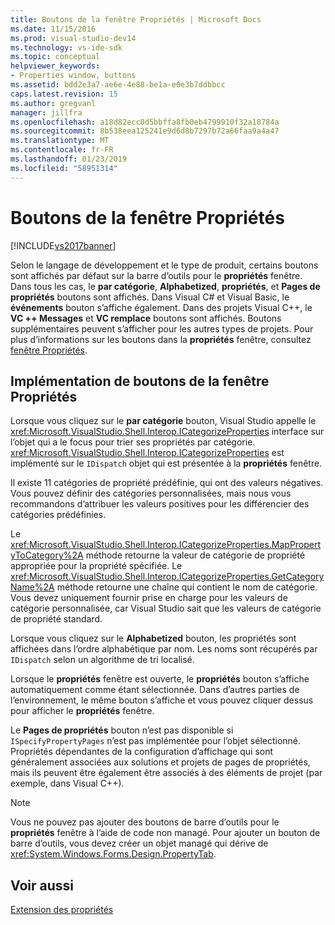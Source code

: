 ```yaml
---
title: Boutons de la fenêtre Propriétés | Microsoft Docs
ms.date: 11/15/2016
ms.prod: visual-studio-dev14
ms.technology: vs-ide-sdk
ms.topic: conceptual
helpviewer_keywords:
- Properties window, buttons
ms.assetid: bdd2e3a7-ae6e-4e88-be1a-e0e3b7ddbbcc
caps.latest.revision: 15
ms.author: gregvanl
manager: jillfra
ms.openlocfilehash: a18d82ecc0d5bbffa8fb0eb4799910f32a10784a
ms.sourcegitcommit: 8b538eea125241e9d6d8b7297b72a66faa9a4a47
ms.translationtype: MT
ms.contentlocale: fr-FR
ms.lasthandoff: 01/23/2019
ms.locfileid: "58951314"
---
```

# <a name="properties-window-buttons"></a>Boutons de la fenêtre Propriétés
[!INCLUDE[vs2017banner](../../includes/vs2017banner.md)]

Selon le langage de développement et le type de produit, certains boutons sont affichés par défaut sur la barre d’outils pour le **propriétés** fenêtre. Dans tous les cas, le **par catégorie**, **Alphabetized**, **propriétés**, et **Pages de propriétés** boutons sont affichés. Dans Visual C# et Visual Basic, le **événements** bouton s’affiche également. Dans des projets Visual C++, le **VC ++ Messages** et **VC remplace** boutons sont affichés. Boutons supplémentaires peuvent s’afficher pour les autres types de projets. Pour plus d’informations sur les boutons dans la **propriétés** fenêtre, consultez [fenêtre Propriétés](../../ide/reference/properties-window.md).  
  
## <a name="implementation-of-properties-window-buttons"></a>Implémentation de boutons de la fenêtre Propriétés  
 Lorsque vous cliquez sur le **par catégorie** bouton, Visual Studio appelle le <xref:Microsoft.VisualStudio.Shell.Interop.ICategorizeProperties> interface sur l’objet qui a le focus pour trier ses propriétés par catégorie. <xref:Microsoft.VisualStudio.Shell.Interop.ICategorizeProperties> est implémenté sur le `IDispatch` objet qui est présentée à la **propriétés** fenêtre.  
  
 Il existe 11 catégories de propriété prédéfinie, qui ont des valeurs négatives. Vous pouvez définir des catégories personnalisées, mais nous vous recommandons d’attribuer les valeurs positives pour les différencier des catégories prédéfinies.  
  
 Le <xref:Microsoft.VisualStudio.Shell.Interop.ICategorizeProperties.MapPropertyToCategory%2A> méthode retourne la valeur de catégorie de propriété appropriée pour la propriété spécifiée. Le <xref:Microsoft.VisualStudio.Shell.Interop.ICategorizeProperties.GetCategoryName%2A> méthode retourne une chaîne qui contient le nom de catégorie. Vous devez uniquement fournir prise en charge pour les valeurs de catégorie personnalisée, car Visual Studio sait que les valeurs de catégorie de propriété standard.  
  
 Lorsque vous cliquez sur le **Alphabetized** bouton, les propriétés sont affichées dans l’ordre alphabétique par nom. Les noms sont récupérés par `IDispatch` selon un algorithme de tri localisé.  
  
 Lorsque le **propriétés** fenêtre est ouverte, le **propriétés** bouton s’affiche automatiquement comme étant sélectionnée. Dans d’autres parties de l’environnement, le même bouton s’affiche et vous pouvez cliquer dessus pour afficher le **propriétés** fenêtre.  
  
 Le **Pages de propriétés** bouton n’est pas disponible si `ISpecifyPropertyPages` n’est pas implémentée pour l’objet sélectionné. Propriétés dépendantes de la configuration d’affichage qui sont généralement associées aux solutions et projets de pages de propriétés, mais ils peuvent être également être associés à des éléments de projet (par exemple, dans Visual C++).  
  
> [!NOTE]
>  Vous ne pouvez pas ajouter des boutons de barre d’outils pour le **propriétés** fenêtre à l’aide de code non managé. Pour ajouter un bouton de barre d’outils, vous devez créer un objet managé qui dérive de <xref:System.Windows.Forms.Design.PropertyTab>.  
  
## <a name="see-also"></a>Voir aussi  
 [Extension des propriétés](../../extensibility/internals/extending-properties.md)
